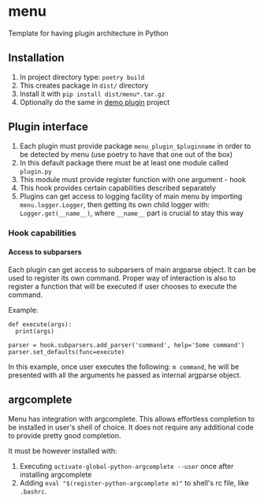 # menu

Template for having plugin architecture in Python

## Installation

1. In project directory type: `poetry build`
2. This creates package in `dist/` directory
3. Install it with `pip install dist/menu*.tar.gz`
4. Optionally do the same in [demo
plugin](https://github.com/v3l0c1r4pt0r/menu-plugin-demo) project

## Plugin interface

1. Each plugin must provide package `menu_plugin_$pluginname` in order to be
detected by menu (use poetry to have that one out of the box)
2. In this default package there must be at least one module called `plugin.py`
3. This module must provide register function with one argument - hook
4. This hook provides certain capabilities described separately
5. Plugins can get access to logging facility of main menu by importing
`menu.logger.Logger`, then getting its own child logger with:
`Logger.get(__name__)`, where `__name__` part is crucial to stay this way

### Hook capabilities

#### Access to subparsers

Each plugin can get access to subparsers of main argparse object. It can be used
to register its own command. Proper way of interaction is also to register a
function that will be executed if user chooses to execute the command.

Example:
```
def execute(args):
  print(args)

parser = hook.subparsers.add_parser('command', help='Some command')
parser.set_defaults(func=execute)
```

In this example, once user executes the following: `m command`, he will be
presented with all the arguments he passed as internal argparse object.

## argcomplete

Menu has integration with argcomplete. This allows effortless completion to be
installed in user's shell of choice. It does not require any additional code to
provide pretty good completion.

It must be however installed with:
1. Executing `activate-global-python-argcomplete --user` once after installing
argcomplete
2. Adding `eval "$(register-python-argcomplete m)"` to shell's rc file, like
`.bashrc`.
